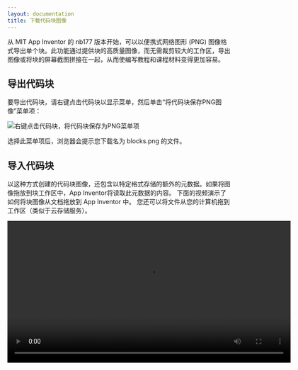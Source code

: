 ```yaml
---
layout: documentation
title: 下载代码块图像
---
```


从 MIT App Inventor 的 nb177 版本开始，可以以便携式网络图形 (PNG) 图像格式导出单个块。此功能通过提供块的高质量图像，而无需裁剪较大的工作区，导出图像或将块的屏幕截图拼接在一起，从而使编写教程和课程材料变得更加容易。

## 导出代码块

要导出代码块，请右键点击代码块以显示菜单，然后单击“将代码块保存PNG图像”菜单项：

![右键点击代码块，将代码块保存为PNG菜单项](download-blocks-menu.png)

选择此菜单项后，浏览器会提示您下载名为 blocks.png 的文件。

## 导入代码块

以这种方式创建的代码块图像，还包含以特定格式存储的额外的元数据。如果将图像拖放到块工作区中，App Inventor将读取此元数据的内容。
下面的视频演示了如何将块图像从文档拖放到 App Inventor 中。 您还可以将文件从您的计算机拖到工作区（类似于云存储服务）。

<video width="640" height="320">
<source src="drag-and-drop.mp4" type="video/mp4" />
您的浏览器不支持播放该视频。
</video>
